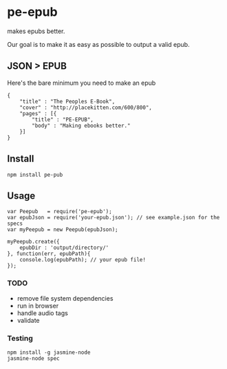 # pe-epub

makes epubs better.  

Our goal is to make it as easy as possible to output a valid epub. 

## JSON > EPUB
Here's the bare minimum you need to make an epub

	{
		"title" : "The Peoples E-Book",
		"cover" : "http://placekitten.com/600/800",
		"pages" : [{
			"title" : "PE-EPUB",
			"body" : "Making ebooks better."
		}]
	}
	
## Install	
	npm install pe-pub
	
## Usage
	var Peepub   = require('pe-epub');
	var epubJson = require('your-epub.json'); // see example.json for the specs
	var myPeepub = new Peepub(epubJson);
	
	myPeepub.create({
		epubDir : 'output/directory/'
	}, function(err, epubPath){
		console.log(epubPath); // your epub file!
	});

### TODO
* remove file system dependencies
* run in browser
* handle audio tags
* validate

### Testing
	npm install -g jasmine-node
	jasmine-node spec